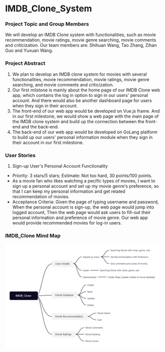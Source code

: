 # IMDB_Clone_System
### Project Topic and Group Members
We will develop an IMDB Clone system with functionalities, such as movie recommendation, movie ratings, movie genre searching, movie comments and criticization. Our team members are: Shihuan Wang, Tao Zhang, Zihan Guo and Yuxuan Wang. <br />

### Project Abstract
1. We plan to develop an IMDB clone system for movies with several functionalities, movie recommendation, movie ratings, movie genre searching, and movie comments and criticization. <br />
2. Our first milstone is mainly about the home page of our IMDB Clone web app, which contains the log in option to sign in our users' personal account. And there would also be another dashboard page for users when they sign in their account. <br />
3. The front-end of our web app would be developed on Vue.js frame. And in our first milestone, we would show a web page with the main page of the IMDB clone system and build up the connection between the front-end and the back-end. <br />
4. The back-end of our web app would be developed on GoLang platform to build up our users' personal information module when they sign in their account in our first milestone.

### User Stories
1. Sign-up User's Personal Account Functionality
  * Priority: 3 stars/5 stars; Estimate: Not too hard, 30 points/100 points.
  * As a movie fan who likes watching a pecific types of movies, I want to sign up a personal account and set up my movie genre's preference, so that I can keep my personal information and get related recommendation of movies.
  * Acceptance Criteria: Given the page of typing username and password, When the personal account is sign-up, the web page would jump into logged account, Then the web page would ask users to fill-out their personal information and preference of movie genre. Our web app would provide recommended movies for log-in users. 

### IMDB_Clone Mind Map
<img src="/IMDB_Clone_Min_Map.jpg" alt="IMDB_Clone Mind Map"/>

